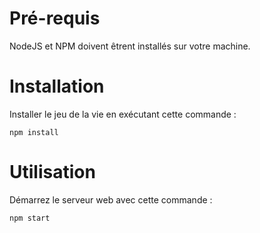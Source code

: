 # Pré-requis
NodeJS et NPM doivent êtrent installés sur votre machine.

# Installation
Installer le jeu de la vie en exécutant cette commande :
```
npm install
```

# Utilisation
Démarrez le serveur web avec cette commande :
```
npm start
```
